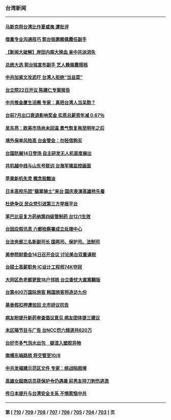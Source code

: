 ### 台湾新闻
---
#### [马斯克将台湾比作夏威夷 遭批评](../../pages/ncid1349361/n14073625.md) 
#### [借重专业沟通技巧 郭台铭邀赖佩霞任副手](../../pages/ncid1349361/n14073697.md) 
#### [【新闻大破解】岸田内阁大换血 亲中共派消失](../../pages/ncid1349361/n14073125.md) 
#### [总统大选 郭台铭宣布副手 艺人赖佩霞搭档](../../pages/ncid1349361/n14073382.md) 
#### [中共加紧文攻武吓 台湾人拒绝“当韭菜”](../../pages/ncid1349361/n14073121.md) 
#### [台立院22日开议 陈建仁专案报告](../../pages/ncid1349361/n14073078.md) 
#### [中共推金厦生活圈 专家︰真把台湾人当呆胞？](../../pages/ncid1349361/n14073044.md) 
#### [台前7月出口衰退影响奖金 实质总薪资年减 0.67％](../../pages/ncid1349361/n14073065.md) 
#### [吴东亮：欧美市场尚未回温 景气恢复拖至明年之后](../../pages/ncid1349361/n14073046.md) 
#### [境外保单风险高 台金管会：勿轻信购买](../../pages/ncid1349361/n14073068.md) 
#### [台国防展14日登场 自主研发无人机首度展出](../../pages/ncid1349361/n14073049.md) 
#### [共机越中线与山东号联训 台海军揭监控画面](../../pages/ncid1349361/n14073051.md) 
#### [苹果新机失灵 概念股黯淡](../../pages/ncid1349361/n14073053.md) 
#### [日本高校乐团“翡翠骑士”来台 国庆表演高雄抢先看](../../pages/ncid1349361/n14073055.md) 
#### [杜绝争议 民众党引进第三方举报平台](../../pages/ncid1349361/n14072986.md) 
#### [苯巴比妥复方药纳第四级管制药  台12/1生效](../../pages/ncid1349361/n14073026.md) 
#### [台因应假讯息 六都检察署成立处理中心](../../pages/ncid1349361/n14072981.md) 
#### [台法务部三名新副司长 国两司、保护司、法制司](../../pages/ncid1349361/n14073006.md) 
#### [美参院财委会14日召开会议 讨论美台双重课税](../../pages/ncid1349361/n14073007.md) 
#### [台硕士高薪职务  IC设计工程师74K夺冠](../../pages/ncid1349361/n14072941.md) 
#### [大同区危老都更致18户邻损 台立委忧大直案翻版](../../pages/ncid1349361/n14072925.md) 
#### [台第400万国际旅客 韩国旅客将造访九份](../../pages/ncid1349361/n14072928.md) 
#### [基泰假扣押遭驳回  北市研议抗告](../../pages/ncid1349361/n14072915.md) 
#### [病友盼提升新药审查倡议意见 病友团体提三建议](../../pages/ncid1349361/n14072909.md) 
#### [未区隔节目与广告 台NCC罚六频道共620万](../../pages/ncid1349361/n14072908.md) 
#### [台好市多气泡水出包　疑混入塑胶异物](../../pages/ncid1349361/n14072893.md) 
#### [南横东端路损 将交管至10/8](../../pages/ncid1349361/n14072895.md) 
#### [中共发福建示范区文件 专家：统战陷困境](../../pages/ncid1349361/n14072738.md) 
#### [高雄女超商店员获保护令仍遇袭 前男友持刀刺伤逃逸](../../pages/ncid1349361/n14072779.md) 
#### [传日本提升与台湾安全关系 不惧惹恼中共](../../pages/ncid1349361/n14072398.md) 

---
#### 第 [ [710](./710.md) / [709](./709.md) / [708](./708.md) / [707](./707.md) / [706](./706.md) / [705](./705.md) / [704](./704.md) / [703](./703.md) ] 页
